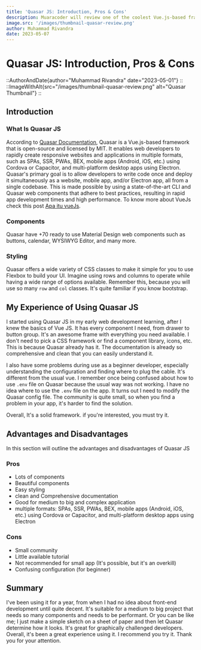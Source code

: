 ```yaml
---
title: 'Quasar JS: Introduction, Pros & Cons'
description: Muaracoder will review one of the coolest Vue.js-based frameworks and serve as a complete package of component library, CSS utility classes, and many more. 
image.src: '/images/thumbnail-quasar-review.png'
author: Muhammad Rivandra
date: 2023-05-07
---
```


# Quasar JS: Introduction, Pros & Cons

::AuthorAndDate{author="Muhammad Rivandra" date="2023-05-01"}
::
::ImageWithAlt{src="/images/thumbnail-quasar-review.png" alt="Quasar Thumbnail"}
::

## Introduction

### What Is Quasar JS
According to [Quasar Documentation](https://quasar.dev/introduction-to-quasar), Quasar is a Vue.js-based framework that is open-source and licensed by MIT. It enables web developers to rapidly create responsive websites and applications in multiple formats, such as SPAs, SSR, PWAs, BEX, mobile apps (Android, iOS, etc.) using Cordova or Capacitor, and multi-platform desktop apps using Electron. Quasar's primary goal is to allow developers to write code once and deploy it simultaneously as a website, mobile app, and/or Electron app, all from a single codebase. This is made possible by using a state-of-the-art CLI and Quasar web components that adhere to best practices, resulting in rapid app development times and high performance.
To know more about VueJs check this post [Apa itu vueJs](/front-end/what-is-vue-and-why-i-love-it).

### Components
Quasar have +70 ready to use Material Design web components such as buttons, calendar, WYSIWYG Editor, and many more.

### Styling
Quasar offers a wide variety of CSS classes to make it simple for you to use Flexbox to build your UI. Imagine using rows and columns to operate while having a wide range of options available. Remember this, because you will use so many `row` and `col` classes. It's quite familiar if you know bootstrap.

## My Experience of Using Quasar JS
I started using Quasar JS in my early web development learning, after I knew the basics of Vue JS. It has every component I need, from drawer to button group. It's an awesome frame with everything you need available. I don't need to pick a CSS framework or find a component library, icons, etc. This is because Quasar already has it. The documentation is already so comprehensive and clean that you can easily understand it.

I also have some problems during use as a beginner developer, especially understanding the configuration and finding where to plug the cable. It's different from the usual vue. I remember once being confused about how to use `.env` file on Quasar because the usual way was not working. I have no idea where to use the `.env` file on the app. It turns out I need to modify the Quasar config file. The community is quite small, so when you find a problem in your app, it's harder to find the solution.

Overall, It's a solid framework. if you're interested, you must try it.

## Advantages and Disadvantages
In this section will outline the advantages and disadvantages of Quasar JS

### Pros
* Lots of components
* Beautiful components
* Easy styling
* clean and Comprehensive documentation
* Good for medium to big and complex application
* multiple formats: SPAs, SSR, PWAs, BEX, mobile apps (Android, iOS, etc.) using Cordova or Capacitor, and multi-platform desktop apps using Electron

### Cons
* Small community
* Little available tutorial
* Not recommended for small app (It's possible, but it's an overkill)
* Confusing configuration (for beginner)

## Summary
I've been using it for a year, from when I had no idea about front-end development until quite decent. It's suitable for a medium to big project that needs so many components and needs to be performant. Or you can be like me; I just make a simple sketch on a sheet of paper and then let Quasar determine how it looks. It's great for graphically challenged developers. Overall, it's been a great experience using it. I recommend you try it. Thank you for your attention.

